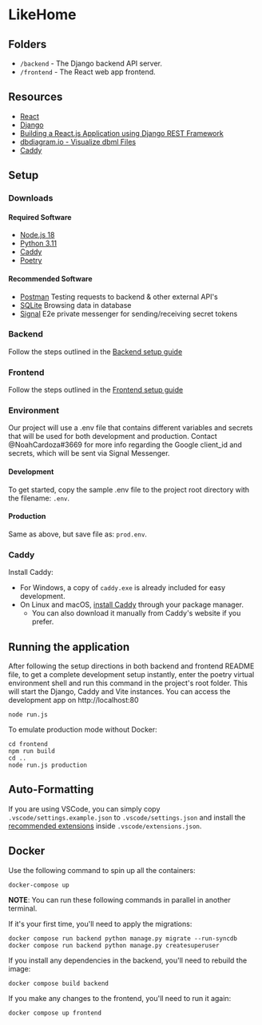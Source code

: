 # LikeHome

## Folders

- `/backend` - The Django backend API server.
- `/frontend` - The React web app frontend.

## Resources

- [React](https://reactjs.org/)
- [Django](https://www.djangoproject.com/)
- [Building a React.js Application using Django REST Framework](https://www.section.io/engineering-education/react-and-django-rest-framework/)
- [dbdiagram.io - Visualize dbml Files](https://dbdiagram.io/)
- [Caddy](https://caddyserver.com/docs/caddyfile)

## Setup

### Downloads

#### Required Software

- [Node.js 18](https://nodejs.org/en/download/)
- [Python 3.11](https://www.python.org/downloads/)
- [Caddy](https://caddyserver.com/docs/install)
- [Poetry](https://github.com/python-poetry/poetry)

#### Recommended Software

- [Postman](https://www.postman.com/downloads/) Testing requests to backend & other external API's
- [SQLite](https://sqlitebrowser.org/) Browsing data in database
- [Signal](https://signal.org/en/download/) E2e private messenger for sending/receiving secret tokens

### Backend

Follow the steps outlined in the
[Backend setup guide](backend/README.md)

### Frontend

Follow the steps outlined in the [Frontend setup guide](frontend/README.md)

### Environment

Our project will use a .env file that contains different variables and secrets that will be used for both development and production.
Contact @NoahCardoza#3669 for more info regarding the Google client_id and secrets, which will be sent via Signal Messenger.

#### Development

To get started, copy the sample .env file to the project root directory with the filename: `.env`.

#### Production

Same as above, but save file as: `prod.env`.

### Caddy

Install Caddy:

- For Windows, a copy of `caddy.exe` is already included for easy development.
- On Linux and macOS, [install Caddy](https://caddyserver.com/docs/install) through your package manager.
  - You can also download it manually from Caddy's website if you prefer.

## Running the application

After following the setup directions in both backend and frontend README file,
to get a complete development setup instantly, enter the poetry virtual environment shell and run this command in the project's root folder.
This will start the Django, Caddy and Vite instances. You can access the development app on http://localhost:80

```
node run.js
```

To emulate production mode without Docker:

```
cd frontend
npm run build
cd ..
node run.js production
```

## Auto-Formatting

If you are using VSCode, you can simply copy `.vscode/settings.example.json` to `.vscode/settings.json`
and install the [recommended extensions](https://code.visualstudio.com/docs/editor/extension-marketplace#_recommended-extensions)
inside `.vscode/extensions.json`.

## Docker

Use the following command to spin up all the containers:

```
docker-compose up
```

**NOTE**: You can run these following commands in parallel in another terminal.

If it's your first time, you'll need to apply the migrations:

```
docker compose run backend python manage.py migrate --run-syncdb
docker compose run backend python manage.py createsuperuser
```

If you install any dependencies in the backend, you'll need to rebuild the image:

```
docker compose build backend
```

If you make any changes to the frontend, you'll need to run it again:

```
docker compose up frontend
```
